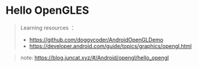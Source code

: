 # Hello OpenGLES

> Learning resources ：
> - https://github.com/doggycoder/AndroidOpenGLDemo
> - https://developer.android.com/guide/topics/graphics/opengl.html

> note: https://blog.juncat.xyz/#/Android/opengl/hello_opengl
